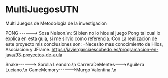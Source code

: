 # MultiJuegosUTN
Multi Juegos de Metodologia de la investigacion

PONG ------> Sosa Nelson.\n: Si bien no lo hice al juego Pong tal cual lo explica en esta guia, si me sirvio como referencia.
Con La realizacion de este proyecto mis conclusiones son: -Necesito mas conocimiento de Hilos, Asociacion y JFrame.
https://javiergarciaescobedo.es/programacion-en-java/93-proyectos-de-aula


Snake------> Sorolla Leandro.\n
CarreraDeMentes--->Aguilera Luciano.\n
GameMemory------>Murgo Valentina.\n
